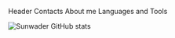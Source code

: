 Header
Contacts
About me
Languages and Tools

![Sunwader GitHub stats](https://github-readme-stats.vercel.app/api?username=Sunwader&count_private=true&theme=gotham&hide=contribs,prs&show_icons=true)
